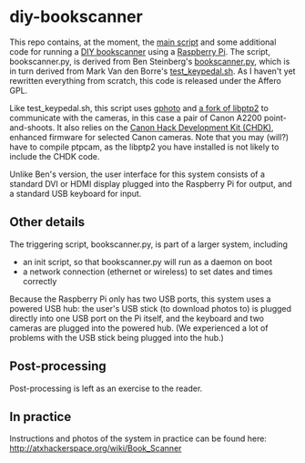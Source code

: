 diy-bookscanner
===============
This repo contains, at the moment, the [main script](bookscanner.py) and some additional code for running a [DIY bookscanner](http://www.diybookscanner.org/) using a [Raspberry Pi](http://www.raspberrypi.org/).  The script, bookscanner.py, is derived from Ben Steinberg's [bookscanner.py](https://github.com/bensteinberg/diy-bookscanner/blob/master/bookscanner.py), which is in turn derived from Mark Van den Borre's [test_keypedal.sh](https://github.com/markvdb/diybookscanner/blob/master/misc/test_keypedal.sh).  As I haven't yet rewritten everything from scratch, this code is released under the Affero GPL.  

Like test_keypedal.sh, this script uses [gphoto](http://www.gphoto.org/) and [a fork of libptp2](https://github.com/jrabbit/libptp-chdk) to communicate with the cameras, in this case a pair of Canon A2200 point-and-shoots.  It also relies on the [Canon Hack Development Kit (CHDK)](http://chdk.wikia.com/), enhanced firmware for selected Canon cameras.  Note that you may (will?) have to compile ptpcam, as the libptp2 you have installed is not likely to include the CHDK code.

Unlike Ben's version, the user interface for this system consists of a standard DVI or HDMI display plugged into the Raspberry Pi for output, and a standard USB keyboard for input.

Other details
-------------
The triggering script, bookscanner.py, is part of a larger system, including

* an init script, so that bookscanner.py will run as a daemon on boot
* a network connection (ethernet or wireless) to set dates and times correctly

Because the Raspberry Pi only has two USB ports, this system uses a powered USB hub: the user's USB stick (to download photos to) is plugged directly into one USB port on the Pi itself, and the keyboard and two cameras are plugged into the powered hub.  (We experienced a lot of problems with the USB stick being plugged into the hub.)

Post-processing
---------------
Post-processing is left as an exercise to the reader.

In practice
-----------
Instructions and photos of the system in practice can be found here: http://atxhackerspace.org/wiki/Book_Scanner
